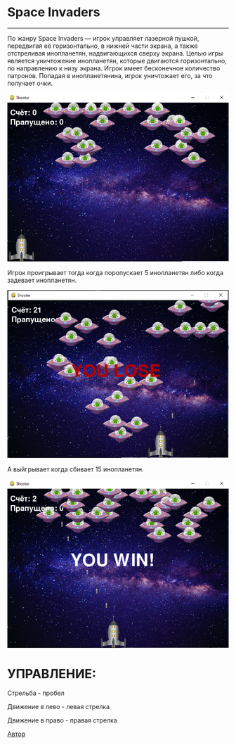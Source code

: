 # Space Invaders
------------------------
По жанру Space Invaders — игрок управляет лазерной пушкой, передвигая её горизонтально, в нижней части экрана, а также отстреливая инопланетян, надвигающихся сверху экрана. Целью игры является уничтожение инопланетян, которые двигаются горизонтально, по направлению к низу экрана. Игрок имеет бесконечное количество патронов. Попадая в инопланетянина, игрок уничтожает его, за что получает очки.

![q](геймплей.png)

Игрок проигрывает тогда когда поропускает 5 инопланетян либо когда задевает инопланетян.

![q](пораженте.png)

А выйгрывает когда сбивает 15 инопланетян.

![q](победа.png)

УПРАВЛЕНИЕ:
==========

Стрельба - пробел

Движение в лево - левая стрелка

Движение в право - правая стрелка

[Автор](https://github.com/Zakir23102008/space-war/edit/main/README.md)
